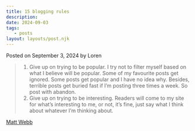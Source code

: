 ```yaml
---
title: 15 blogging rules
description:
date: 2024-09-03
tags:
   - posts
layout: layouts/post.njk
---
```


Posted on September 3, 2024 by Loren

> 1. Give up on trying to be popular. I try not to filter myself based on what I believe will be popular. Some of my favourite posts get ignored. Some posts get popular and I have no idea why. Besides, terrible posts get buried fast if I’m posting three times a week. So post with abandon.
> 2. Give up on trying to be interesting. Readers will come to my site for what’s interesting to me, or not, it’s fine, just say what I think about whatever I’m thinking about.

[Matt Webb](https://interconnected.org/home/2020/09/10/streak)
